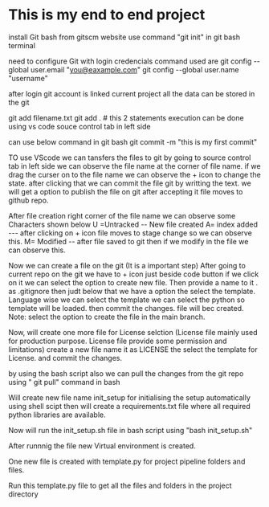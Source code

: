 # This is my end to end project 

install Git bash from gitscm website
use command "git init" in git bash terminal 

need to configure Git with login credencials
command used are 
git config --global user.email "you@eaxample.com"
git config --global user.name "username"

after login git account is linked current project all the data can be stored in the git 

git add filename.txt
git add .   # this 2 statements execution can be done using vs code souce control tab in left side 

can use below command in git bash
git commit -m "this is my first commit"

TO use VScode we can tansfers the files to git 
by going to source control tab in left side 
we can observe the file name at the corner of file name. if we drag the curser on to the file name we can observe the + icon to change the state. after clicking that we can commit the file git by writting the text. we will get a option to publish the file on git after accepting it file moves to github repo.

After file creation right corner of the file name we can observe some Characters shown below
U =Untracked  -- New file created
A= index added --- after clicking on + icon file moves to stage change so we can observe this.
M= Modified --  after file saved to git then if we modify in the file we can observe this.

Now we can create a file on the git (It is a important step)
After going to current repo on the git we have to + icon just beside code button if we click on it we can select the option to create new file. 
Then provide a name to it . as .gitignore  then judt below that we have a option the select the template. Language wise we can select the template we can select the python so template will be loaded.
then commit the changes. file will bec created. 
Note: select the option to create the file in the main branch.

Now, will create one more file for License selction (License file mainly used for production purpose. License file provide some permission and limitations)
create a new file name it as LICENSE the select the template for License. and commit the changes.

by using the bash script also we can pull the changes from the git repo using " git pull" command in bash


Will create new file name init_setup for initialising the setup automatically using shell scipt
then will create a requirements.txt file  where all required python libraries are available.

Now will run the init_setup.sh file in bash script using "bash init_setup.sh"

After runnnig the file new Virtual environment is created.

One new file is created with template.py for project pipeline folders and files.

Run this template.py file to get all the files and folders in the project directory






